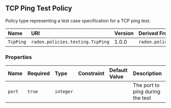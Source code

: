 ## TCP Ping Test Policy

Policy type representing a test case specification for a TCP ping test.

| Name | URI | Version | Derived From |
|:---- |:--- |:------- |:------------ |
| `TcpPing` | `radon.policies.testing.TcpPing` | 1.0.0 | `radon.policies.testing.TestCase` |

### Properties

| Name | Required | Type | Constraint | Default Value | Description |
|:---- |:-------- |:---- |:---------- |:------------- |:----------- |
| `port` | `true` | `integer` |   |   | The port to ping during the test |

